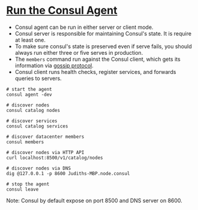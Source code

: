 # [Run the Consul Agent](https://learn.hashicorp.com/tutorials/consul/get-started-agent?in=consul/getting-started)

- Consul agent can be run in either server or client mode.
- Consul server is responsible for maintaining Consul's state. It is require at least one.
- To make sure consul's state is preserved even if serve fails, you should always run either three or five serves in production.
- The `members` command run against the Consul client, which gets its information via [gossip protocol](https://www.consul.io/docs/internals/gossip.html).
- Consul client runs health checks, register services, and forwards queries to servers.

```
# start the agent
consul agent -dev

# discover nodes
consul catalog nodes

# discover services
consul catalog services

# discover datacenter members
consul members

# discover nodes via HTTP API
curl localhost:8500/v1/catalog/nodes

# discover nodes via DNS
dig @127.0.0.1 -p 8600 Judiths-MBP.node.consul

# stop the agent
consul leave
```

Note: Consul by default expose on port 8500 and DNS server on 8600.
